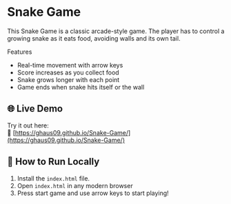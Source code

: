 # Snake Game

This Snake Game is a classic arcade-style game. The player has to control a growing snake as it eats food, avoiding walls and its own tail. 

Features

- Real-time movement with arrow keys
- Score increases as you collect food
- Snake grows longer with each point
- Game ends when snake hits itself or the wall

## 🌐 Live Demo

Try it out here:  
🔗 [https://ghaus09.github.io/Snake-Game/](https://ghaus09.github.io/Snake-Game/) 

## 🚀 How to Run Locally

1. Install the `index.html` file.  
2. Open `index.html` in any modern browser
3. Press start game and use arrow keys to start playing!

